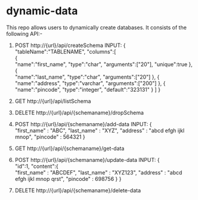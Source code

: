 # dynamic-data
This repo allows users to dynamically create databases. It consists of the following API:-
1. POST http://{url}/api/createSchema
  INPUT: 
  {  
   "tableName":"TABLENAME",
   "columns":[  
      {  
         "name":"first_name",
         "type":"char",
         "arguments":["20"],
         "unique":true
      },
      {  
         "name":"last_name",
         "type":"char",
         "arguments":["20"]
      },
      {  
         "name":"address",
         "type":"varchar",
         "arguments":["200"]
      },
      {  
         "name":"pincode",
         "type":"integer",
         "default":"323131"
      }
   ]
}
2. GET http://{url}/api/listSchema

3. DELETE http://{url}/api/{schemaname}/dropSchema

4. POST http://{url}/api/{schemaname}/add-data
INPUT:
{  
  "first_name" : "ABC",
  "last_name" : "XYZ",
   "address" : "abcd efgh ijkl mnop",
    "pincode" : 564321
}

5. GET http://{url}/api/{schemaname}/get-data

6. POST http://{url}/api/{schemaname}/update-data
INPUT:
{  
   "id":1,
   "content":{  
      "first_name" : "ABCDEF",
      "last_name" : "XYZ123",
      "address" : "abcd efgh ijkl mnop qrst",
      "pincode" : 698756
   }
}

7. DELETE http://{url}/api/{schemaname}/delete-data
